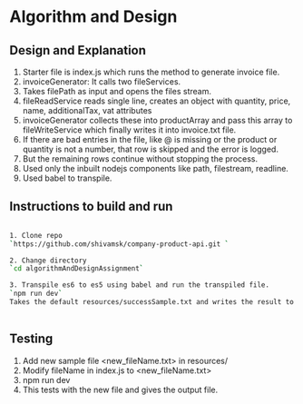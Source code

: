 Algorithm and Design
========================================

Design and Explanation
---------------
1. Starter file is index.js which runs the method to generate invoice file.
2. invoiceGenerator: It calls two fileServices.
3. Takes filePath as input and opens the files stream.  
4. fileReadService reads single line, creates an object with quantity, price,
name, additionalTax, vat attributes 
5. invoiceGenerator collects these into productArray and pass this array to 
fileWriteService which finally writes it into invoice.txt file. 
6. If there are bad entries in the file, like @ is missing or the product or quantity is 
not a number, that row is skipped and the error is logged. 
7. But the remaining rows continue without stopping the process. 
8. Used only the inbuilt nodejs components like path, filestream, readline. 
9. Used babel to transpile. 



Instructions to build and run
---------------

```sh

1. Clone repo    
`https://github.com/shivamsk/company-product-api.git `    

2. Change directory    
`cd algorithmAndDesignAssignment`    

3. Transpile es6 to es5 using babel and run the transpiled file.
`npm run dev`    
Takes the default resources/successSample.txt and writes the result to invoice.txt file 
   
```

Testing
---------------
1. Add new sample file <new_fileName.txt> in resources/
2. Modify fileName in index.js to <new_fileName.txt> 
3. npm run dev 
4. This tests with the new file and gives the output file. 